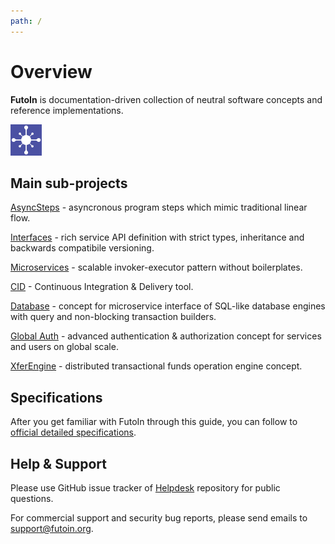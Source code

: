 ```yaml
---
path: /
---
```


# Overview

>
**FutoIn** is documentation-driven collection of neutral software concepts and reference implementations.

![Logo](imgsrc/futoin_logo.png)

## Main sub-projects

[AsyncSteps](/asyncsteps/) - asyncronous program steps which mimic traditional linear flow.

[Interfaces](/ifaces/) - rich service API definition with strict types, inheritance and backwards compatibile versioning.

[Microservices](/microservices/) - scalable invoker-executor pattern without boilerplates.

[CID](/cid/) - Continuous Integration & Delivery tool.

[Database](/db/) - concept for microservice interface of SQL-like database engines with query and non-blocking transaction builders.

[Global Auth](/auth/) - advanced authentication & authorization concept for services and users on global scale.

[XferEngine](/xferengine/) - distributed transactional funds operation engine concept.

## Specifications

After you get familiar with FutoIn through this guide, you can follow to [official detailed specifications](https://specs.futoin.org/).

## Help & Support

Please use GitHub issue tracker of [Helpdesk](https://github.com/futoin/helpdesk) repository for public questions.

For commercial support and security bug reports, please send emails to [support@futoin.org](mailto:support@futoin.org).
